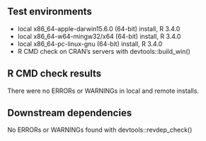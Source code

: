 ## Test environments
* local x86_64-apple-darwin15.6.0 (64-bit) install, R 3.4.0
* local x86_64-w64-mingw32/x64 (64-bit) install, R 3.4.0
* local x86_64-pc-linux-gnu (64-bit) install, R 3.4.0
* R CMD check on CRAN’s servers with devtools::build_win()

## R CMD check results
There were no ERRORs or WARNINGs in local and remote installs.

## Downstream dependencies
No ERRORs or WARNINGs found with devtools::revdep_check()
